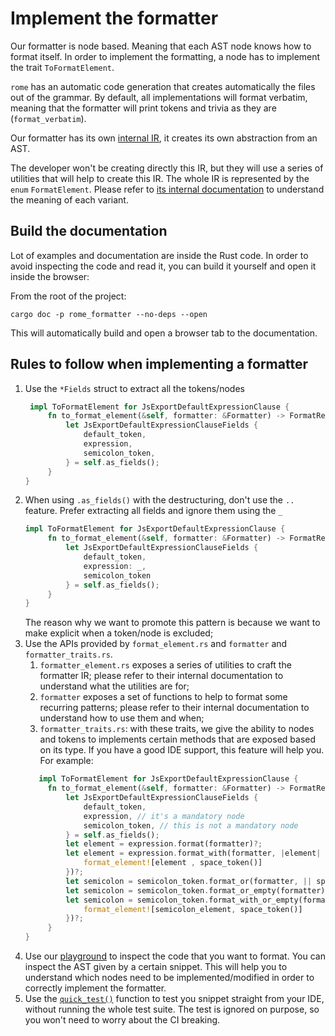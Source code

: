# Implement the formatter

Our formatter is node based. Meaning that each AST node knows how to format itself. In order to implement
the formatting, a node has to implement the trait `ToFormatElement`.

`rome` has an automatic code generation that creates automatically the files out of the grammar. 
By default, all implementations will format verbatim,
meaning that the formatter will print tokens and trivia as they are (`format_verbatim`).

Our formatter has its own [internal IR](https://en.wikipedia.org/wiki/Intermediate_representation), it creates its own abstraction from an AST.

The developer won't be creating directly this IR, but they will use a series of utilities that will help
to create this IR. The whole IR is represented by the `enum` `FormatElement`. Please refer to [its internal
documentation](#build-the-documentation) to understand the meaning of each variant.


## Build the documentation

Lot of examples and documentation are inside the Rust code. In order to avoid inspecting the code and 
read it, you can build it yourself and open it inside the browser:

From the root of the project: 

```shell
cargo doc -p rome_formatter --no-deps --open
```

This will automatically build and open a browser tab to the documentation.

## Rules to follow when implementing a formatter

1. Use the `*Fields` struct to extract all the tokens/nodes
   ```rust
    impl ToFormatElement for JsExportDefaultExpressionClause {
        fn to_format_element(&self, formatter: &Formatter) -> FormatResult<FormatElement> {
            let JsExportDefaultExpressionClauseFields {
                default_token,
                expression,
                semicolon_token,
            } = self.as_fields();
        }
   }
   ```
2. When using `.as_fields()` with the destructuring, don't use the `..` feature. Prefer extracting all fields and ignore them
   using the `_`
   ```rust
   impl ToFormatElement for JsExportDefaultExpressionClause {
        fn to_format_element(&self, formatter: &Formatter) -> FormatResult<FormatElement> {
            let JsExportDefaultExpressionClauseFields {
                default_token,
                expression: _,
                semicolon_token
            } = self.as_fields();
        }
   }
   ```
   The reason why we want to promote this pattern is because we want to make explicit when a token/node is excluded;
3. Use the APIs provided by `format_element.rs` and `formatter` and `formatter_traits.rs`. 
   1. `formatter_element.rs` exposes a series of utilities to craft the formatter IR; please refer to their internal
   documentation to understand what the utilities are for;
   2. `formatter` exposes a set of functions to help to format some recurring patterns; please refer to their internal
   documentation to understand how to use them and when;
   3. `formatter_traits.rs`: with these traits, we give the ability to nodes and tokens to implements certain methods
   that are exposed based on its type. If you have a good IDE support, this feature will help you. For example:
   ```rust
      impl ToFormatElement for JsExportDefaultExpressionClause {
        fn to_format_element(&self, formatter: &Formatter) -> FormatResult<FormatElement> {
            let JsExportDefaultExpressionClauseFields {
                default_token,
                expression, // it's a mandatory node
                semicolon_token, // this is not a mandatory node
            } = self.as_fields();
            let element = expression.format(formatter)?;
            let element = expression.format_with(formatter, |element| {
                format_element![element , space_token()]        
            })?;
            let semicolon = semicolon_token.format_or(formatter, || space_token())?;
            let semicolon = semicolon_token.format_or_empty(formatter)?;
            let semicolon = semicolon_token.format_with_or_empty(formatter, |semicolon_element| {
                format_element![semicolon_element, space_token()]  
            })?;
        }
   }
   ```
4. Use our [playground](https://play.rome.tools) to inspect the code that you want to format. You can inspect
the AST given by a certain snippet. This will help you to understand which nodes need to be implemented/modified
in order to correctly implement the formatter.
5. Use the [`quick_test()`](https://github.com/rome/tools/blob/main/crates/rome_formatter/src/lib.rs#L597-L616) 
function to test you snippet straight from your IDE, without running the whole test suite. The test 
is ignored on purpose, so you won't need to worry about the CI breaking.